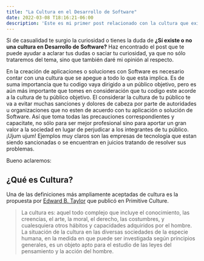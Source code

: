 ```yaml
---
title: "La Cultura en el Desarrollo de Software"
date: 2022-03-08 T18:16:21-06:00
description: 'Este es mi primer post relacionado con la cultura que existe en Desarrollo Web y como esta influye en la sociedad.'
---
```


Si de casualidad te surgio la curiosidad o tienes la duda de **¿Sí existe o no una cultura en Desarrollo de Software?** Haz encontrado el post que te puede ayudar a aclarar tus dudas o saciar tu curiosidad, ya que no sólo trataremos del tema, sino que también daré mi opinión al respecto.

En la creación de aplicaciones o soluciones con Software es necesario contar con una cultura que se apegue a todo lo que esta implica. Es de suma importancia que tu codigo vaya dirigido a un público objetivo, pero es aún más importante que tomes en consideración que tu codigo este acorde a la cultura de tu público objetivo. El considerar la cultura de tu público te va a evitar muchas sanciones y dolores de cabeza por parte de autoridades u organizaciones que no esten de acuerdo con tu aplicación o solución de Software. Así que toma todas las precauciones correspondientes y capacitate, no sólo para ser mejor profesional sino para aportar un gran valor a la sociedad en lugar de perjudicar a los integrantes de tu público. ¡Ujum ujum! Ejemplos muy claros son las empresas de tecnología que estan siendo sancionadas o se encuentran en juicios tratando de resolver sus problemas.
 
Bueno aclaremos:
## ¿Qué es Cultura?
Una de las definiciones más ampliamente aceptadas de cultura es la propuesta por [Edward B. Taylor](https://es.wikipedia.org/wiki/Edward_Burnett_Tylor) que publicó en Primitive Culture.
  > La cultura es: aquel todo complejo que incluye el conocimiento, las creencias, el arte, la moral, el derecho, las costumbres, y cualesquiera otros hábitos y capacidades adquiridos por el hombre. La situación de la cultura en las diversas sociedades de la especie humana, en la medida en que puede ser investigada según principios generales, es un objeto apto para el estudio de las leyes del pensamiento y la acción del hombre.
